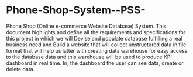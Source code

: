 # Phone-Shop-System--PSS-
Phone Shop (Online e-commerce Website Database) System. This document highlights and define all the requirements and specifications for this project in which we will Devise and populate database fulfilling a real business need and Build a website that will collect unstructured data in file format that will help us latter with creating data warehouse for easy access to the database data and this warehouse will be used to produce KPI dashboard in real time. In, the dashboard the user can see data, create or delete data.              
